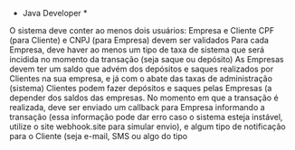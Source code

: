 * Java Developer *



O sistema deve conter ao menos dois usuários: Empresa e Cliente
CPF (para Cliente) e CNPJ (para Empresa) devem ser validados
Para cada Empresa, deve haver ao menos um tipo de taxa de sistema que será 
incidida no momento da transação (seja saque ou depósito)
As Empresas devem ter um saldo que advém dos depósitos e saques realizados por 
Clientes na sua empresa, e já com o abate das taxas de administração (sistema)
Clientes podem fazer depósitos e saques pelas Empresas (a depender dos saldos 
das empresas. No momento em que a transação é realizada, deve ser enviado um callback para 
Empresa informando a transação (essa informação pode dar erro caso o sistema 
esteja instável, utilize o site webhook.site para simular envio), e algum tipo de 
notificação para o Cliente (seja e-mail, SMS ou algo do tipo
